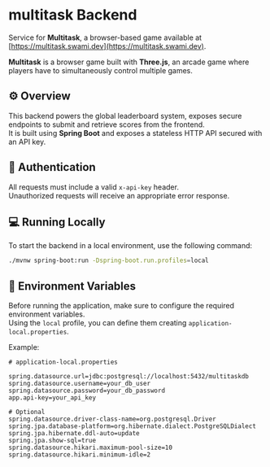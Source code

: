 # multitask Backend

Service for **Multitask**, a browser-based game available at [https://multitask.swami.dev](https://multitask.swami.dev).  

**Multitask** is a browser game built with **Three.js**, an arcade game where players have to simultaneously control multiple games.
## ⚙️ Overview

This backend powers the global leaderboard system, exposes secure endpoints to submit and retrieve scores from the frontend.  
It is built using **Spring Boot** and exposes a stateless HTTP API secured with an API key.

## 🔐 Authentication

All requests must include a valid `x-api-key` header.  
Unauthorized requests will receive an appropriate error response.

## 💻 Running Locally

To start the backend in a local environment, use the following command:

```bash
./mvnw spring-boot:run -Dspring-boot.run.profiles=local
````
## 🔧 Environment Variables

Before running the application, make sure to configure the required environment variables.  
Using the `local` profile, you can define them creating `application-local.properties`.

Example:

```properties
# application-local.properties

spring.datasource.url=jdbc:postgresql://localhost:5432/multitaskdb
spring.datasource.username=your_db_user
spring.datasource.password=your_db_password
app.api-key=your_api_key

# Optional
spring.datasource.driver-class-name=org.postgresql.Driver
spring.jpa.database-platform=org.hibernate.dialect.PostgreSQLDialect
spring.jpa.hibernate.ddl-auto=update
spring.jpa.show-sql=true
spring.datasource.hikari.maximum-pool-size=10
spring.datasource.hikari.minimum-idle=2
